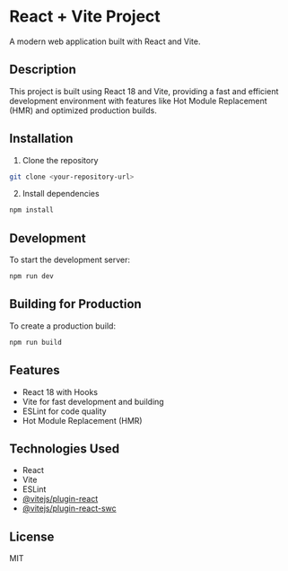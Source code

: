 # React + Vite Project

A modern web application built with React and Vite.

## Description

This project is built using React 18 and Vite, providing a fast and efficient development environment with features like Hot Module Replacement (HMR) and optimized production builds.

## Installation

1. Clone the repository
```bash
git clone <your-repository-url>
```

2. Install dependencies
```bash
npm install
```

## Development

To start the development server:
```bash
npm run dev
```

## Building for Production

To create a production build:
```bash
npm run build
```

## Features

- React 18 with Hooks
- Vite for fast development and building
- ESLint for code quality
- Hot Module Replacement (HMR)

## Technologies Used

- React
- Vite
- ESLint
- [@vitejs/plugin-react](https://github.com/vitejs/vite-plugin-react/blob/main/packages/plugin-react/README.md)
- [@vitejs/plugin-react-swc](https://github.com/vitejs/vite-plugin-react-swc)

## License

MIT